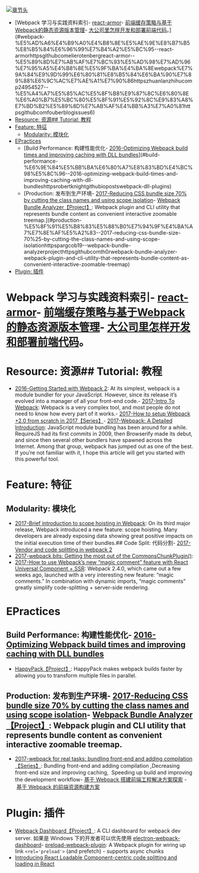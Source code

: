 [![章节头](https://parg.co/UGo)](https://parg.co/b4z) 
 - [Webpack 学习与实践资料索引- [react-armor](https://github.com/elierotenberg/react-armor)- [前端缓存策略与基于Webpack的静态资源版本管理](https://zhuanlan.zhihu.com/p/24954527)- [大公司里怎样开发和部署前端代码](https://github.com/fouber/blog/issues/6)。](#webpack-%E5%AD%A6%E4%B9%A0%E4%B8%8E%E5%AE%9E%E8%B7%B5%E8%B5%84%E6%96%99%E7%B4%A2%E5%BC%95--react-armorhttpsgithubcomelierotenbergreact-armor--%E5%89%8D%E7%AB%AF%E7%BC%93%E5%AD%98%E7%AD%96%E7%95%A5%E4%B8%8E%E5%9F%BA%E4%BA%8Ewebpack%E7%9A%84%E9%9D%99%E6%80%81%E8%B5%84%E6%BA%90%E7%89%88%E6%9C%AC%E7%AE%A1%E7%90%86httpszhuanlanzhihucomp24954527--%E5%A4%A7%E5%85%AC%E5%8F%B8%E9%87%8C%E6%80%8E%E6%A0%B7%E5%BC%80%E5%8F%91%E5%92%8C%E9%83%A8%E7%BD%B2%E5%89%8D%E7%AB%AF%E4%BB%A3%E7%A0%81httpsgithubcomfouberblogissues6)
- [Resource: 资源## Tutorial: 教程](#resource-%E8%B5%84%E6%BA%90%23%23-tutorial-%E6%95%99%E7%A8%8B)
- [Feature: 特征](#feature-%E7%89%B9%E5%BE%81)
  * [Modularity: 模块化](#modularity-%E6%A8%A1%E5%9D%97%E5%8C%96)
- [EPractices](#epractices)
  * [Build Performance: 构建性能优化- [2016-Optimizing Webpack build times and improving caching with DLL bundles](https://robertknight.github.io/posts/webpack-dll-plugins/)](#build-performance-%E6%9E%84%E5%BB%BA%E6%80%A7%E8%83%BD%E4%BC%98%E5%8C%96--2016-optimizing-webpack-build-times-and-improving-caching-with-dll-bundleshttpsrobertknightgithubiopostswebpack-dll-plugins)
  * [Production: 发布到生产环境- [2017-Reducing CSS bundle size 70% by cutting the class names and using scope isolation](https://parg.co/b19)- [Webpack Bundle Analyzer【Project】](https://github.com/th0r/webpack-bundle-analyzer): Webpack plugin and CLI utility that represents bundle content as convenient interactive zoomable treemap.](#production-%E5%8F%91%E5%B8%83%E5%88%B0%E7%94%9F%E4%BA%A7%E7%8E%AF%E5%A2%83--2017-reducing-css-bundle-size-70%25-by-cutting-the-class-names-and-using-scope-isolationhttpspargcob19--webpack-bundle-analyzerprojecthttpsgithubcomth0rwebpack-bundle-analyzer-webpack-plugin-and-cli-utility-that-represents-bundle-content-as-convenient-interactive-zoomable-treemap)
- [Plugin: 插件](#plugin-%E6%8F%92%E4%BB%B6) 


# Webpack 学习与实践资料索引- [react-armor](https://github.com/elierotenberg/react-armor)- [前端缓存策略与基于Webpack的静态资源版本管理](https://zhuanlan.zhihu.com/p/24954527)- [大公司里怎样开发和部署前端代码](https://github.com/fouber/blog/issues/6)。


# Resource: 资源## Tutorial: 教程
- [2016-Getting Started with Webpack 2](https://blog.madewithenvy.com/getting-started-with-webpack-2-ed2b86c68783#.3ksiast1f): At its simplest, webpack is a module bundler for your JavaScript. However, since its release it’s evolved into a manager of all your front-end code.- [2017-Intro To Webpack](https://medium.com/@kimberleycook/intro-to-webpack-1d035a47028d?source=linkShare-fe48c4221a4c-1482154145): Webpack is a very complex tool, and most people do not need to know how every part of it works.- [2017-How to setup Webpack +2.0 from scratch in 2017【Series】](https://medium.com/@wesharehoodies/simple-beginner-guide-for-webpack-2-0-from-scratch-part-v-495dba627718)- [2017-Webpack: A Detailed Introduction](https://www.smashingmagazine.com/2017/02/a-detailed-introduction-to-webpack/): JavaScript module bundling has been around for a while. RequireJS had its first commits in 2009, then Browserify made its debut, and since then several other bundlers have spawned across the Internet. Among that group, webpack has jumped out as one of the best. If you’re not familiar with it, I hope this article will get you started with this powerful tool.





# Feature: 特征
## Modularity: 模块化
- [2017-Brief introduction to scope hoisting in Webpack](https://parg.co/beE): On its third major release, Webpack introduced a new feature: scope hoisting. Many developers are already exposing data showing great positive impacts on the initial execution time of their bundles.## Code Split: 代码分割- [2017-Vendor and code splitting in webpack 2](https://medium.com/@adamrackis/vendor-and-code-splitting-in-webpack-2-6376358f1923#.4ma6usgf0)
- [2017-webpack bits: Getting the most out of the CommonsChunkPlugin()](https://parg.co/bQb):
- [2017-How to use Webpack’s new “magic comment” feature with React Universal Component + SSR](https://parg.co/b9A): Webpack 2.4.0, which came out a few weeks ago, launched with a very interesting new feature: “magic comments.” In combination with dynamic imports, “magic comments” greatly simplify code-splitting + server-side rendering.

# EPractices
## Build Performance: 构建性能优化- [2016-Optimizing Webpack build times and improving caching with DLL bundles](https://robertknight.github.io/posts/webpack-dll-plugins/)
- [HappyPack【Project】](https://github.com/amireh/happypack): HappyPack makes webpack builds faster by allowing you to transform multiple files in parallel.

## Production: 发布到生产环境- [2017-Reducing CSS bundle size 70% by cutting the class names and using scope isolation](https://parg.co/b19)- [Webpack Bundle Analyzer【Project】](https://github.com/th0r/webpack-bundle-analyzer): Webpack plugin and CLI utility that represents bundle content as convenient interactive zoomable treemap.
- [2017-webpack for real tasks: bundling front-end and adding compilation【Series】](https://iamakulov.com/notes/all/webpack-for-real-tasks-part-1/): Bundling front-end and adding compilation ,Decreasing front-end size and improving caching,  Speeding up build and improving the development workflow- [基于 Webpack 搭建前端工程解决方案探索](http://www.infoq.com/cn/articles/frontend-engineering-webpack)
- [基于 Webpack 的前端资源构建方案](http://lifei.github.io/2015/12/20/webpack/#___8)
# Plugin: 插件
- [Webpack Dashboard【Project】](https://github.com/FormidableLabs/webpack-dashboard): A CLI dashboard for webpack dev server. 如果是 Windows 下的开发者可以优先使用 [electron-webpack-dashboard](https://github.com/FormidableLabs/electron-webpack-dashboard)- [preload-webpack-plugin](https://github.com/googlechrome/preload-webpack-plugin): A Webpack plugin for wiring up link `<rel='preload'>` (and prefetch) - supports async chunks
- [Introducing React Loadable Component-centric code splitting and loading in React](http://6me.us/z5x)



